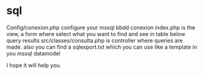 # sql
Config/conexion.php configure your mssql bbdd conexion
index.php is the view, a form where select what you want to find and see in table below query results
src/classes/consulta.php is controller where queries are made.
also you can find a sqlexport.txt which you can use like a template in you mssql datamodel

I hope it will help you.
